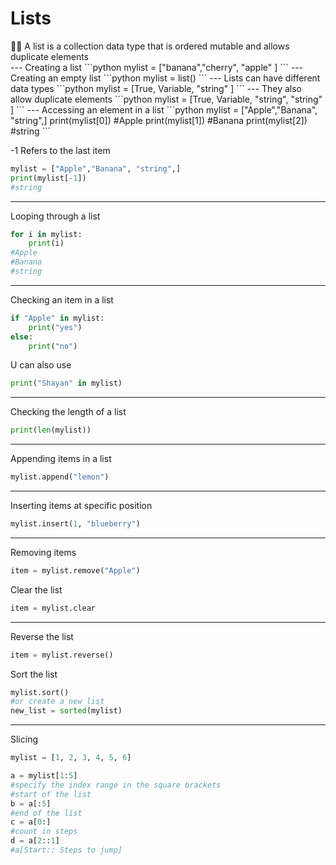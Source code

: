 # Lists

<aside>
🧑‍💻 A list is a collection data type that is ordered mutable and allows duplicate elements

</aside>
---
Creating a list
```python
mylist = ["banana","cherry", "apple" ]
```
---
Creating an empty list
```python
mylist = list()
```
---
Lists can have different data types
```python
mylist = [True, Variable, "string" ]
```
---
They also allow duplicate elements
```python
mylist = [True, Variable, "string", "string" ]
```
---
Accessing an element in a list
```python
mylist = ["Apple","Banana", "string",]
print(mylist[0])
#Apple
print(mylist[1])
#Banana
print(mylist[2])
#string
```

-1 Refers to the last item
```python
mylist = ["Apple","Banana", "string",]
print(mylist[-1])
#string
```
---
Looping through a list
```python
for i in mylist:
	print(i)
#Apple
#Banana
#string
```
---
Checking an item in a list
```python
if "Apple" in mylist:
	print("yes")
else:
	print("no")
```

U can also use

```python
print("Shayan" in mylist)
```
---
Checking the length of a list

```python
print(len(mylist))
```
---
Appending items in a list
```python
mylist.append("lemon")
```
---
Inserting items at specific position
```python
mylist.insert(1, "blueberry")
```
---
Removing items
```python
item = mylist.remove("Apple")
```

Clear the list

```python
item = mylist.clear
```
---
Reverse the list
```python
item = mylist.reverse()
```

Sort the list
```python
mylist.sort()
#or create a new list
new_list = sorted(mylist)
```
---
Slicing

```python
mylist = [1, 2, 3, 4, 5, 6]

a = mylist[1:5]
#specify the index range in the square brackets
#start of the list
b = a[:5]
#end of the list
c = a[0:]
#count in steps
d = a[2::1]
#a[Start:: Steps to jump]
```